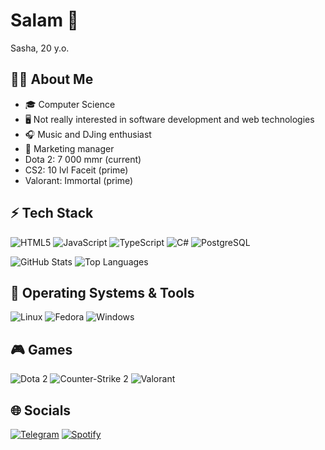 # Salam 👋

Sasha, 20 y.o.

## 🧑‍💻 About Me
- 🎓 Computer Science 
- 🖥️ Not really interested in software development and web technologies  
- 🎧 Music and DJing enthusiast
- 💼 Marketing manager
- Dota 2: 7 000 mmr (current)
- CS2: 10 lvl Faceit (prime)
- Valorant: Immortal (prime)

## ⚡ Tech Stack
![HTML5](https://img.shields.io/badge/-HTML5-E34F26?style=for-the-badge&logo=html5&logoColor=fff)
![JavaScript](https://img.shields.io/badge/-JavaScript-F7DF1E?style=for-the-badge&logo=javascript&logoColor=000)
![TypeScript](https://img.shields.io/badge/-TypeScript-3178C6?style=for-the-badge&logo=typescript&logoColor=fff)
![C#](https://img.shields.io/badge/-C%23-239120?style=for-the-badge&logo=csharp&logoColor=fff)
![PostgreSQL](https://img.shields.io/badge/-PostgreSQL-4169E1?style=for-the-badge&logo=postgresql&logoColor=fff)

![GitHub Stats](https://github-readme-stats.vercel.app/api?username=aleksandr1g1&show_icons=true&theme=tokyonight)
![Top Languages](https://github-readme-stats.vercel.app/api/top-langs/?username=aleksandr1g1&layout=compact&theme=tokyonight)

## 🐧 Operating Systems & Tools

![Linux](https://img.shields.io/badge/-Linux-FCC624?style=for-the-badge&logo=linux&logoColor=000)
![Fedora](https://img.shields.io/badge/-Fedora-294172?style=for-the-badge&logo=fedora&logoColor=fff)
![Windows](https://img.shields.io/badge/-Windows-0078D6?style=for-the-badge&logo=windows&logoColor=fff)

## 🎮 Games

![Dota 2](https://img.shields.io/badge/Dota%202-CC2222?style=for-the-badge&logo=dota2&logoColor=fff)
![Counter-Strike 2](https://img.shields.io/badge/Counter--Strike%202-000000?style=for-the-badge&logo=counterstrike&logoColor=fff)
![Valorant](https://img.shields.io/badge/Valorant-FF4655?style=for-the-badge&logo=valorant&logoColor=fff)

## 🌐 Socials

[![Telegram](https://img.shields.io/badge/Telegram-2CA5E0?style=for-the-badge&logo=telegram&logoColor=fff)](https://t.me/giver2)
[![Spotify](https://img.shields.io/badge/Spotify-1DB954?style=for-the-badge&logo=spotify&logoColor=fff)](https://open.spotify.com/user/ha9v586gd9bvlke72s6so6zte?si=8c35ddd8d16e4c5e)
